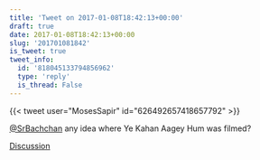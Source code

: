 ```yaml
---
title: 'Tweet on 2017-01-08T18:42:13+00:00'
draft: true
date: 2017-01-08T18:42:13+00:00
slug: '201701081842'
is_tweet: true
tweet_info:
  id: '818045133794856962'
  type: 'reply'
  is_thread: False
---
```




{{< tweet user="MosesSapir" id="626492657418657792" >}}

[@SrBachchan](https://x.com/SrBachchan) any idea where Ye Kahan Aagey Hum was filmed?

[Discussion](https://x.com/sytelus/status/818045133794856962)
